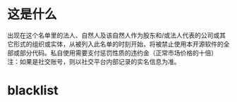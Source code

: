 # 这是什么  
出现在这个名单里的法人、自然人及该自然人作为股东和/或法人代表的公司或其它形式的组织或实体，从被列入此名单的时刻开始，将被禁止使用本开源软件的全部或部分代码。私自使用需要支付惩罚性质的违约金（正常市场价格的十倍）   
注：如果是社交账号，则以社交平台内部记录的实名信息为准。  

# blacklist   

